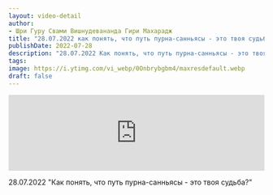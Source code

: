 ```yaml
---
layout: video-detail
author:
- Шри Гуру Свами Вишнудевананда Гири Махарадж
title: "28.07.2022 как понять, что путь пурна-санньясы - это твоя судьба?"
publishDate: 2022-07-28
description: "28.07.2022 Как понять, что путь пурна-санньясы - это твоя судьба?"
tags: 
image: https://i.ytimg.com/vi_webp/0Onbrybgbm4/maxresdefault.webp
draft: false
---
```


<iframe width="100%" src="https://www.youtube.com/embed/0Onbrybgbm4" frameborder="0" allowfullscreen=""></iframe> 

 28.07.2022 "Как понять, что путь пурна-санньясы - это твоя судьба?"

  

 